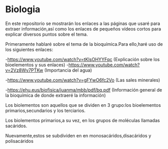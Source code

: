 # Biologia
En este repositorio se mostrarán los enlaces a las páginas que usaré para extraer información,así como los enlaces de pequeños vídeos cortos para explicar diversos puntos sobre el tema.

Primeramente hablaré sobre el tema de la bioquímica.Para ello,haré uso de los siguientes enlaces:

-https://www.youtube.com/watch?v=tKlsOHYYFqc (Explicación sobre los bioelementos y sus enlaces)
-https://www.youtube.com/watch?v=2Vz8Wv7PTKw (Importancia del agua)

-https://www.youtube.com/watch?v=gFYwO6fc2Vo (Las sales minerales)

-https://ehu.eus/biofisica/juanma/mbb/pdf/bq.pdf (Información general de la bioquímica de donde extraeré la información)

Los biolementos son aquellos que se dividen en 3 grupo:los bioelementos primarios,secundarios y los terciarios.

Los biolementos primarios,a su vez, en los grupos de moléculas llamadas sacáridos.

Nuevamente,estos se subdividen en en monosacáridos,disacáridos y polisacáridos
